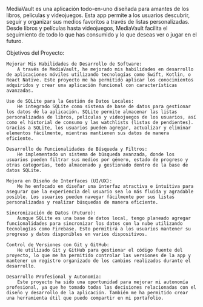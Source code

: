 MediaVault es una aplicación todo-en-uno diseñada para amantes de los libros, películas y 
videojuegos. Esta app permite a los usuarios descubrir, seguir y organizar 
sus medios favoritos a través de listas personalizadas. Desde libros y películas 
hasta videojuegos, MediaVault facilita el seguimiento de todo lo que has consumido 
y lo que deseas ver o jugar en el futuro.


Objetivos del Proyecto:

    Mejorar Mis Habilidades de Desarrollo de Software:
        A través de MediaVault, he mejorado mis habilidades en desarrollo de aplicaciones móviles utilizando tecnologías como Swift, Kotlin, o React Native. Este proyecto me ha permitido aplicar los conocimientos adquiridos y crear una aplicación funcional con características avanzadas.

    Uso de SQLite para la Gestión de Datos Locales:
        He integrado SQLite como sistema de base de datos para gestionar los datos de la aplicación. SQLite permite almacenar las listas personalizadas de libros, películas y videojuegos de los usuarios, así como el historial de consumo y las watchlists (listas de pendientes). Gracias a SQLite, los usuarios pueden agregar, actualizar y eliminar elementos fácilmente, mientras mantienen sus datos de manera eficiente.

    Desarrollo de Funcionalidades de Búsqueda y Filtros:
        He implementado un sistema de búsqueda avanzada, donde los usuarios pueden filtrar sus medios por género, estado de progreso y otras categorías, todo almacenado y gestionado dentro de la base de datos SQLite.

    Mejora en Diseño de Interfaces (UI/UX):
        Me he enfocado en diseñar una interfaz atractiva e intuitiva para asegurar que la experiencia del usuario sea lo más fluida y agradable posible. Los usuarios pueden navegar fácilmente por sus listas personalizadas y realizar búsquedas de manera eficiente.

    Sincronización de Datos (Futuro):
        Aunque SQLite es una base de datos local, tengo planeado agregar funcionalidades para sincronizar los datos con la nube utilizando tecnologías como Firebase. Esto permitirá a los usuarios mantener su progreso y datos disponibles en varios dispositivos.

    Control de Versiones con Git y GitHub:
        He utilizado Git y GitHub para gestionar el código fuente del proyecto, lo que me ha permitido controlar las versiones de la app y mantener un registro organizado de los cambios realizados durante el desarrollo.

    Desarrollo Profesional y Autonomía:
        Este proyecto ha sido una oportunidad para mejorar mi autonomía profesional, ya que he tomado todas las decisiones relacionadas con el diseño y desarrollo de la aplicación. También me ha permitido crear una herramienta útil que puedo compartir en mi portafolio.
